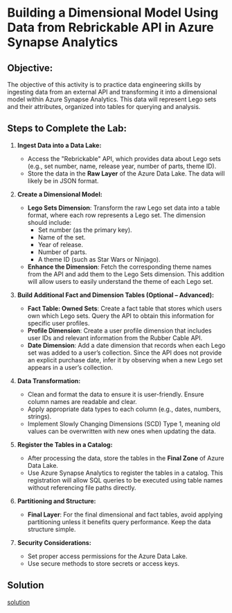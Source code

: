 # Building a Dimensional Model Using Data from Rebrickable API in Azure Synapse Analytics

## Objective:
The objective of this activity is to practice data engineering skills by ingesting data from an external API and transforming it into a dimensional model within Azure Synapse Analytics. This data will represent Lego sets and their attributes, organized into tables for querying and analysis.

## Steps to Complete the Lab:

1. **Ingest Data into a Data Lake:**
   - Access the "Rebrickable" API, which provides data about Lego sets (e.g., set number, name, release year, number of parts, theme ID).
   - Store the data in the **Raw Layer** of the Azure Data Lake. The data will likely be in JSON format.

2. **Create a Dimensional Model:**
   - **Lego Sets Dimension**: Transform the raw Lego set data into a table format, where each row represents a Lego set. The dimension should include:
     - Set number (as the primary key).
     - Name of the set.
     - Year of release.
     - Number of parts.
     - A theme ID (such as Star Wars or Ninjago).
   - **Enhance the Dimension**: Fetch the corresponding theme names from the API and add them to the Lego Sets dimension. This addition will allow users to easily understand the theme of each Lego set.

3. **Build Additional Fact and Dimension Tables (Optional – Advanced):**
   - **Fact Table: Owned Sets**: Create a fact table that stores which users own which Lego sets. Query the API to obtain this information for specific user profiles.
   - **Profile Dimension**: Create a user profile dimension that includes user IDs and relevant information from the Rubber Cable API.
   - **Date Dimension**: Add a date dimension that records when each Lego set was added to a user’s collection. Since the API does not provide an explicit purchase date, infer it by observing when a new Lego set appears in a user’s collection.

4. **Data Transformation:**
   - Clean and format the data to ensure it is user-friendly. Ensure column names are readable and clear.
   - Apply appropriate data types to each column (e.g., dates, numbers, strings).
   - Implement Slowly Changing Dimensions (SCD) Type 1, meaning old values can be overwritten with new ones when updating the data.

5. **Register the Tables in a Catalog:**
   - After processing the data, store the tables in the **Final Zone** of Azure Data Lake. 
   - Use Azure Synapse Analytics to register the tables in a catalog. This registration will allow SQL queries to be executed using table names without referencing file paths directly.

6. **Partitioning and Structure:**
   - **Final Layer**: For the final dimensional and fact tables, avoid applying partitioning unless it benefits query performance. Keep the data structure simple.

7. **Security Considerations:**
   - Set proper access permissions for the Azure Data Lake.
   - Use secure methods to store secrets or access keys.

## Solution
[solution](./solution.md)
